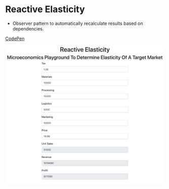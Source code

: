 # **Reactive Elasticity**

- Observer pattern to automatically recalculate results based on dependencies.

[CodePen](https://codepen.io/kentagon/full/gOrRzKR)

![CodePen screenshot](splash.png)
